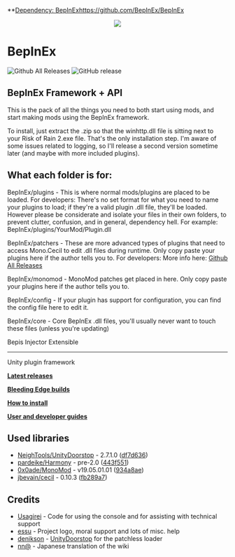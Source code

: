 **[Dependency: BepInEx](https://img.shields.io/github/downloads/bepinex/bepinex/total.svg)https://github.com/BepInEx/BepInEx

<p align="center">
    <img src="https://avatars2.githubusercontent.com/u/39589027?s=256">
</p>

# BepInEx
![Github All Releases](https://img.shields.io/github/downloads/bepinex/bepinex/total.svg)
![GitHub release](https://img.shields.io/github/release/bepinex/bepinex.svg)

## BepInEx Framework + API
This is the pack of all the things you need to both start using mods, and start making mods using the BepInEx framework.

To install, just extract the .zip so that the winhttp.dll file is sitting next to your Risk of Rain 2.exe file. That's the only installation step.
I'm aware of some issues related to logging, so I'll release a second version sometime later (and maybe with more included plugins).

## What each folder is for:
BepInEx/plugins - This is where normal mods/plugins are placed to be loaded.
For developers: There's no set format for what you need to name your plugins to load; if they're a valid plugin .dll file, they'll be loaded.
However please be considerate and isolate your files in their own folders, to prevent clutter, confusion, and in general, dependency hell. For example: BepInEx/plugins/YourMod/Plugin.dll

BepInEx/patchers - These are more advanced types of plugins that need to access Mono.Cecil to edit .dll files during runtime. Only copy paste your plugins here if the author tells you to.
For developers: More info here: [Github All Releases](https://github.com/BepInEx/BepInEx/wiki)

BepInEx/monomod - MonoMod patches get placed in here. Only copy paste your plugins here if the author tells you to.

BepInEx/config - If your plugin has support for configuration, you can find the config file here to edit it.

BepInEx/core - Core BepInEx .dll files, you'll usually never want to touch these files (unless you're updating)


Bepis Injector Extensible

---

Unity plugin framework

**[Latest releases](https://github.com/BepInEx/BepInEx/releases)**

**[Bleeding Edge builds](http://builds.bepis.io/bepinex_be)**

**[How to install](https://github.com/bbepis/BepInEx/wiki/How-to-install)**

**[User and developer guides](https://github.com/BepInEx/BepInEx/wiki)**

## Used libraries
- [NeighTools/UnityDoorstop](https://github.com/NeighTools/UnityDoorstop) - 2.7.1.0 ([df7d636](https://github.com/NeighTools/UnityDoorstop/commit/df7d6366d8dc69f024c61cd31e6f690eb44ce57a))
- [pardeike/Harmony](https://github.com/pardeike/Harmony) - pre-2.0 ([443f551](https://github.com/pardeike/Harmony/commit/443f551ec45ecf409755b5979a4466343197de03))
- [0x0ade/MonoMod](https://github.com/0x0ade/MonoMod) - v19.05.01.01 ([934a8ae](https://github.com/0x0ade/MonoMod/commit/934a8ae921affac0093757d23c6f3ead34e996ac))
- [jbevain/cecil](https://github.com/jbevain/cecil) - 0.10.3 ([fb289a7](https://github.com/jbevain/cecil/commit/fb289a7cd80ceb6af5c86e7c7ecce9bf1e98b8fe))

## Credits
- [Usagirei](https://github.com/Usagirei) - Code for using the console and for assisting with technical support
- [essu](https://github.com/exdownloader) - Project logo, moral support and lots of misc. help
- [denikson](https://github.com/denikson) - [UnityDoorstop](https://github.com/NeighTools/UnityDoorstop) for the patchless loader
- [nn@](https://twitter.com/NnAone2cmg) - Japanese translation of the wiki